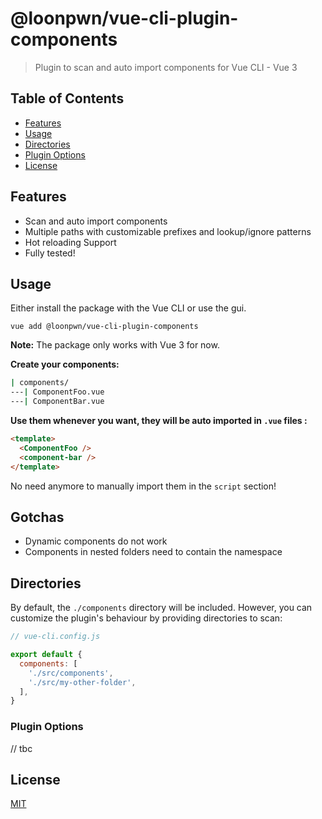 # @loonpwn/vue-cli-plugin-components

> Plugin to scan and auto import components for Vue CLI - Vue 3

## Table of Contents

- [Features](#features)
- [Usage](#usage)
- [Directories](#directories)
- [Plugin Options](#plugin-options)
- [License](#license)

## Features

- Scan and auto import components
- Multiple paths with customizable prefixes and lookup/ignore patterns
- Hot reloading Support
- Fully tested!

## Usage

Either install the package with the Vue CLI or use the gui.

`vue add @loonpwn/vue-cli-plugin-components`

**Note:** The package only works with Vue 3 for now.

**Create your components:**

```bash
| components/
---| ComponentFoo.vue
---| ComponentBar.vue
```

**Use them whenever you want, they will be auto imported in `.vue` files :**

```html
<template>
  <ComponentFoo />
  <component-bar />
</template>
```

No need anymore to manually import them in the `script` section!

## Gotchas

- Dynamic components do not work
- Components in nested folders need to contain the namespace


## Directories

By default, the `./components` directory will be included.
However, you can customize the plugin's behaviour by providing directories to scan:

```js
// vue-cli.config.js 

export default {
  components: [
    './src/components',
    './src/my-other-folder',
  ],
}
```

### Plugin Options

// tbc

## License

[MIT](LICENSE)

